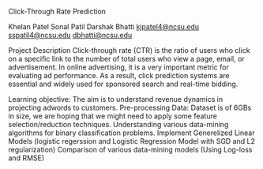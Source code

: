 
Click-Through Rate Prediction

Khelan Patel				Sonal Patil				Darshak Bhatti
kjpatel4@ncsu.edu			sspatil4@ncsu.edu 			dbhatti@ncsu.edu	

Project Description
Click-through rate (CTR) is the ratio of users who click on a specific link to the number of total users who view a page, email, or advertisement.  In online advertising, it is a very important metric for evaluating ad performance. As a result, click prediction systems are essential and widely used for sponsored search and real-time bidding.

Learning objective:
The aim is to understand revenue dynamics in projecting adwords to customers.
Pre-processing Data: Dataset is of 6GBs in size, we are hoping that we might need to apply some feature selection/reduction techniques.
Understanding various data-mining algorithms for binary classification problems.
Implement Generelized Linear Models (logistic regerssion and Logistic Regression Model with SGD and L2 regularization)
Comparison of various data-mining models (Using Log-loss and RMSE)

